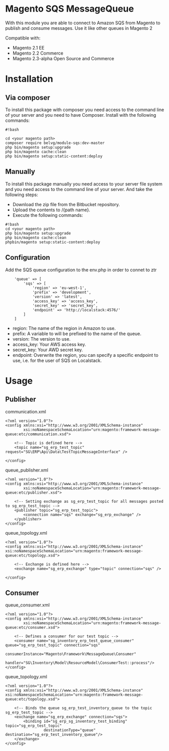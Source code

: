 # Magento SQS MessageQueue

With this module you are able to connect to Amazon SQS from Magento to publish and consume messages. Use it like other queues in Magento 2 

Compatible with:
* Magento 2.1 EE
* Magento 2.2 Commerce
* Magento 2.3-alpha Open Source and Commerce
 
# Installation #
 
## Via composer ##
 
To install this package with composer you need access to the command line of your server and you need to have Composer. Install with the following commands:
 
```
#!bash
 
cd <your magento path>
composer require belvg/module-sqs:dev-master
php bin/magento setup:upgrade
php bin/magento cache:clean
php bin/magento setup:static-content:deploy
```
 
## Manually ##
 
To install this package manually you need access to your server file system and you need access to the command line of your server. And take the following steps:
 
* Download the zip file from the Bitbucket repository.
* Upload the contents to <your magento path>/{path name}.
* Execute the following commands:
 
```
#!bash
cd <your magento path>
php bin/magento setup:upgrade
php bin/magento cache:clean
phpbin/magento setup:static-content:deploy
```

## Configuration ##

Add the SQS queue configuration to the env.php in order to connet to ztr
```
    'queue' => [
        'sqs' => [
            'region' => 'eu-west-1',
            'prefix' => 'development',
            'version' => 'latest',
            'access_key' => 'access_key',
            'secret_key' => 'secret_key',
            'endpoint' => 'http://localstack:4576/'
        ]
    ]
```

* region: The name of the region in Amazon to use.
* prefix: A variable to will be prefixed to the name of the queue. 
* version: The version to use.
* access_key: Your AWS access key.
* secret_key: Your AWD secret key.
* endpoint: Overwrite the region, you can specify a specific endpoint to use, i.e. for the user of SQS on Localstack.

# Usage #
 
## Publisher ##

communication.xml
```
<?xml version="1.0"?>
<config xmlns:xsi="http://www.w3.org/2001/XMLSchema-instance"
        xsi:noNamespaceSchemaLocation="urn:magento:framework-message-queue:etc/communication.xsd">

    <!-- Topic is defined here -->
    <topic name="sg_erp_test_topic" request="SG\ERP\Api\Data\TestTopicMessageInterface" />

</config>
```

queue_publisher.xml
```
<?xml version="1.0"?>
<config xmlns:xsi="http://www.w3.org/2001/XMLSchema-instance"
        xsi:noNamespaceSchemaLocation="urn:magento:framework-message-queue:etc/publisher.xsd">

    <!-- Setting exchange as sg_erp_test_topic for all messages posted to sg_erp_test_topic -->
    <publisher topic="sg_erp_test_topic">
        <connection name="sqs" exchange="sg_erp_exchange" />
    </publisher>
</config>
```

queue_topology.xml
```
<?xml version="1.0"?>
<config xmlns:xsi="http://www.w3.org/2001/XMLSchema-instance" xsi:noNamespaceSchemaLocation="urn:magento:framework-message-queue:etc/topology.xsd">

    <!-- Exchange is defined here -->
    <exchange name="sg_erp_exchange" type="topic" connection="sqs" />

</config>
```

## Consumer ##

queue_consumer.xml
```
<?xml version="1.0"?>
<config xmlns:xsi="http://www.w3.org/2001/XMLSchema-instance"
        xsi:noNamespaceSchemaLocation="urn:magento:framework-message-queue:etc/consumer.xsd">

    <!-- Defines a consumer for our test topic -->
    <consumer name="sg_inventory_erp_test_queue_consumer" queue="sg_erp_test_topic" connection="sqs"
              consumerInstance="Magento\Framework\MessageQueue\Consumer"
              handler="SG\Inventory\Model\ResourceModel\ConsumerTest::process"/>
</config>
```

queue_topology.xml
```
<?xml version="1.0"?>
<config xmlns:xsi="http://www.w3.org/2001/XMLSchema-instance" xsi:noNamespaceSchemaLocation="urn:magento:framework-message-queue:etc/topology.xsd">

    <!-- Binds the queue sg_erp_test_inventory_queue to the topic sg_erp_test_topic -->
    <exchange name="sg_erp_exchange" connection="sqs">
        <binding id="sg_erp_sg_inventory_test_binding" topic="sg_erp_test_topic"
                 destinationType="queue" destination="sg_erp_test_inventory_queue"/>
    </exchange>
</config>
```
